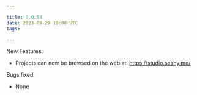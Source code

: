 ```yaml
---

title: 0.0.58
date: 2023-09-29 19:08 UTC
tags: 

---
```


New Features:

* Projects can now be browsed on the web at: <https://studio.seshy.me/>

Bugs fixed:

* None



